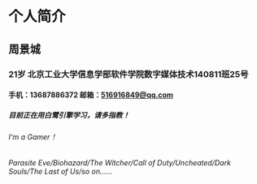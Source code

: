 # 个人简介
## 周景城
### 21岁 北京工业大学信息学部软件学院数字媒体技术140811班25号
#### 手机：13687886372 邮箱：516916849@qq.com
##### 目前正在用白鹭引擎学习，请多指教！
###### I‘m a Gamer！
###### Parasite Eve/Biohazard/The Witcher/Call of Duty/Uncheated/Dark Souls/The Last of Us/so on...... 
